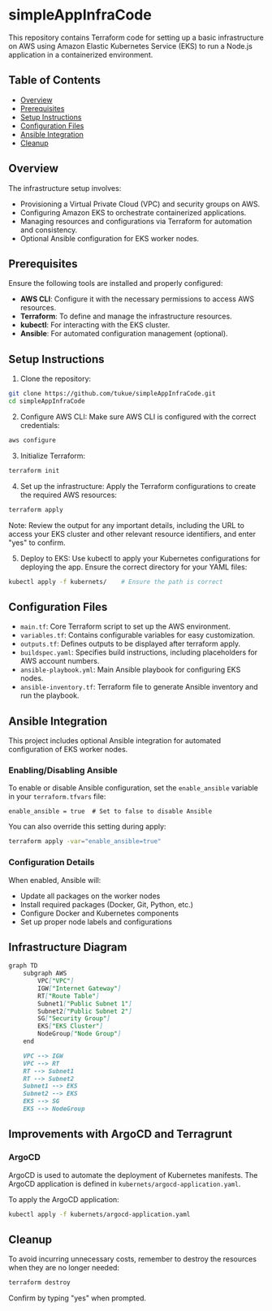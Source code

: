 # simpleAppInfraCode

This repository contains Terraform code for setting up a basic infrastructure on AWS using Amazon Elastic Kubernetes Service (EKS) to run a Node.js application in a containerized environment.

## Table of Contents
- [Overview](#overview)
- [Prerequisites](#prerequisites)
- [Setup Instructions](#setup-instructions)
- [Configuration Files](#configuration-files)
- [Ansible Integration](#ansible-integration)
- [Cleanup](#cleanup)

## Overview

The infrastructure setup involves:

+ Provisioning a Virtual Private Cloud (VPC) and security groups on AWS.
+ Configuring Amazon EKS to orchestrate containerized applications.
+ Managing resources and configurations via Terraform for automation and consistency.
+ Optional Ansible configuration for EKS worker nodes.

## Prerequisites

Ensure the following tools are installed and properly configured:

+ **AWS CLI**: Configure it with the necessary permissions to access AWS resources.
+ **Terraform**: To define and manage the infrastructure resources.
+ **kubectl**: For interacting with the EKS cluster.
+ **Ansible**: For automated configuration management (optional).

## Setup Instructions   

1. Clone the repository:

```bash
git clone https://github.com/tukue/simpleAppInfraCode.git
cd simpleAppInfraCode
```

2. Configure AWS CLI: Make sure AWS CLI is configured with the correct credentials:

```bash
aws configure
```

3. Initialize Terraform:

```bash
terraform init
```

4. Set up the infrastructure: Apply the Terraform configurations to create the required AWS resources:

```bash
terraform apply
```

Note: Review the output for any important details, including the URL to access your EKS cluster and other relevant resource identifiers, and enter "yes" to confirm.

5. Deploy to EKS: Use kubectl to apply your Kubernetes configurations for deploying the app. Ensure the correct directory for your YAML files:

```bash
kubectl apply -f kubernets/    # Ensure the path is correct
```

## Configuration Files

+ `main.tf`: Core Terraform script to set up the AWS environment.
+ `variables.tf`: Contains configurable variables for easy customization.
+ `outputs.tf`: Defines outputs to be displayed after terraform apply.
+ `buildspec.yaml`: Specifies build instructions, including placeholders for AWS account numbers.
+ `ansible-playbook.yml`: Main Ansible playbook for configuring EKS nodes.
+ `ansible-inventory.tf`: Terraform file to generate Ansible inventory and run the playbook.

## Ansible Integration

This project includes optional Ansible integration for automated configuration of EKS worker nodes. 

### Enabling/Disabling Ansible

To enable or disable Ansible configuration, set the `enable_ansible` variable in your `terraform.tfvars` file:

```hcl
enable_ansible = true  # Set to false to disable Ansible
```

You can also override this setting during apply:

```bash
terraform apply -var="enable_ansible=true"
```

### Configuration Details

When enabled, Ansible will:
- Update all packages on the worker nodes
- Install required packages (Docker, Git, Python, etc.)
- Configure Docker and Kubernetes components
- Set up proper node labels and configurations

## Infrastructure Diagram

```markdown
graph TD
    subgraph AWS
        VPC["VPC"]
        IGW["Internet Gateway"]   
        RT["Route Table"]
        Subnet1["Public Subnet 1"]
        Subnet2["Public Subnet 2"]
        SG["Security Group"]
        EKS["EKS Cluster"]
        NodeGroup["Node Group"]
    end

    VPC --> IGW
    VPC --> RT
    RT --> Subnet1
    RT --> Subnet2
    Subnet1 --> EKS
    Subnet2 --> EKS
    EKS --> SG
    EKS --> NodeGroup
```

## Improvements with ArgoCD and Terragrunt

### ArgoCD
ArgoCD is used to automate the deployment of Kubernetes manifests. The ArgoCD application is defined in `kubernets/argocd-application.yaml`.

To apply the ArgoCD application:
```bash
kubectl apply -f kubernets/argocd-application.yaml
```

## Cleanup

To avoid incurring unnecessary costs, remember to destroy the resources when they are no longer needed:

```bash
terraform destroy
```

Confirm by typing "yes" when prompted.